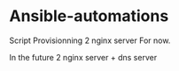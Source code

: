 # Ansible-automations

Script Provisionning 2 nginx server For now.

In the future 2 nginx server + dns server

